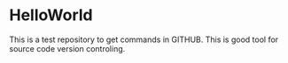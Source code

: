 # HelloWorld
This is a test repository to get commands in GITHUB.
This is good tool for source code version controling.
